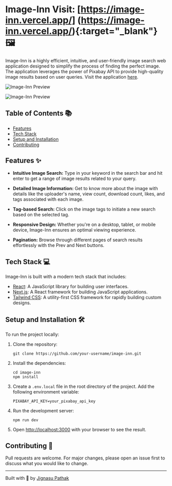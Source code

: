 # Image-Inn Visit: [https://image-inn.vercel.app/] (https://image-inn.vercel.app/){:target="_blank"} 🖼️

Image-Inn is a highly efficient, intuitive, and user-friendly image search web application designed to simplify the process of finding the perfect image. The application leverages the power of Pixabay API to provide high-quality image results based on user queries. Visit the application [here](https://image-inn.vercel.app/).

![Image-Inn Preview](./public/ss1.png)

![Image-Inn Preview](./public/ss2.png)

## Table of Contents 📚

- [Features](#features)
- [Tech Stack](#tech-stack)
- [Setup and Installation](#setup-and-installation)
- [Contributing](#contributing)

## Features ✨

- **Intuitive Image Search:** Type in your keyword in the search bar and hit enter to get a range of image results related to your query.
  
- **Detailed Image Information:** Get to know more about the image with details like the uploader's name, view count, download count, likes, and tags associated with each image.

- **Tag-based Search:** Click on the image tags to initiate a new search based on the selected tag.

- **Responsive Design:** Whether you're on a desktop, tablet, or mobile device, Image-Inn ensures an optimal viewing experience.

- **Pagination:** Browse through different pages of search results effortlessly with the Prev and Next buttons.

## Tech Stack 💻

Image-Inn is built with a modern tech stack that includes:

- [React](https://reactjs.org/): A JavaScript library for building user interfaces.
- [Next.js](https://nextjs.org/): A React framework for building JavaScript applications.
- [Tailwind CSS](https://tailwindcss.com/): A utility-first CSS framework for rapidly building custom designs.

## Setup and Installation 🛠️

To run the project locally:

1. Clone the repository:
    ```
    git clone https://github.com/your-username/image-inn.git
    ```
2. Install the dependencies:
    ```
    cd image-inn
    npm install
    ```
3. Create a `.env.local` file in the root directory of the project. Add the following environment variable:
    ```
    PIXABAY_API_KEY=your_pixabay_api_key
    ```
4. Run the development server:
    ```
    npm run dev
    ```
5. Open [http://localhost:3000](http://localhost:3000) with your browser to see the result.

## Contributing 🤝

Pull requests are welcome. For major changes, please open an issue first to discuss what you would like to change.

---

Built with 💜 by [Jignasu Pathak](https://github.com/Mister-JP)

